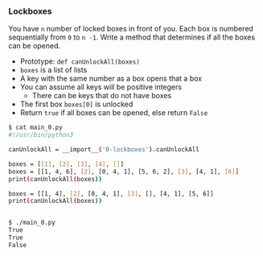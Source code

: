 ### Lockboxes

You have `n` number of locked boxes in front of you. Each box is numbered sequentially from `0` to `n -1`.
Write a method that determines if all the boxes can be opened.
   - Prototype: `def canUnlockAll(boxes)`
   - `boxes` is a list of lists
   - A key with the same number as a box opens that a box
   - You can assume all keys will be positive integers
      - There can be keys that do not have boxes
   - The first box `boxes[0]` is unlocked
   - Return  `true` if all boxes can be opened, else return `False`

``` bash
$ cat main_0.py
#!/usr/bin/python3

canUnlockAll = __import__('0-lockboxes').canUnlockAll

boxes = [[1], [2], [3], [4], []]
boxes = [[1, 4, 6], [2], [0, 4, 1], [5, 6, 2], [3], [4, 1], [6]]
print(canUnlockAll(boxes))

boxes = [[1, 4], [2], [0, 4, 1], [3], [], [4, 1], [5, 6]]
print(canUnlockAll(boxes))


$ ./main_0.py
True
True
False
```
